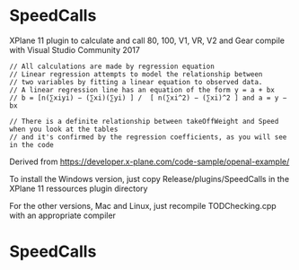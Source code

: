 # SpeedCalls

XPlane 11 plugin to calculate and call 80, 100, V1, VR, V2 and Gear compile with Visual Studio Community 2017

	// All calculations are made by regression equation
	// Linear regression attempts to model the relationship between 
	// two variables by fitting a linear equation to observed data.
	// A linear regression line has an equation of the form y = a + bx
	// b = [n(∑xiyi) − (∑xi)(∑yi) ] /  [ n(∑xi^2) − (∑xi)^2 ] and a = y − bx

	// There is a definite relationship between takeOffWeight and Speed when you look at the tables 
	// and it's confirmed by the regression coefficients, as you will see in the code
	
Derived from https://developer.x-plane.com/code-sample/openal-example/

To install the Windows version, just copy Release/plugins/SpeedCalls in the XPlane 11 ressources plugin directory

For the other versions, Mac and Linux, just recompile TODChecking.cpp with an appropriate compiler

# SpeedCalls